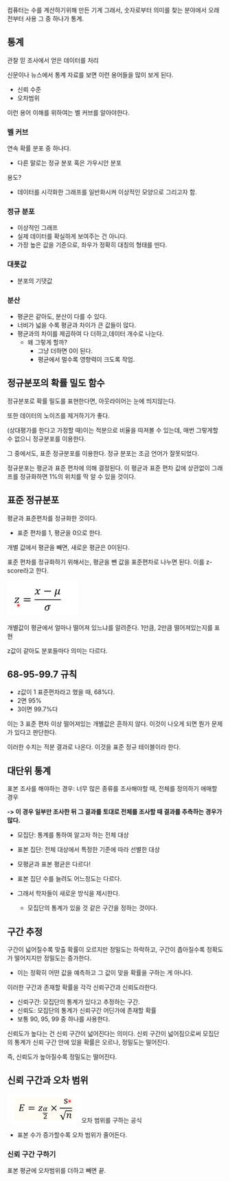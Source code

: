 컴퓨터는 수를 계산하기위해 만든 기계
그래서, 숫자로부터 의미를 찾는 분야에서 오래전부터 사용
그 중 하나가 통계.
## 통계
관찰 믿 조사에서 얻은 데이터를 처리

신문이나 뉴스에서 통계 자료를 보면 이런 용어들을 많이 보게 된다.
- 신뢰 수준
- 오차범위

이런 용어 이해를 위하여는 벨 커브를 알아야한다. 

### 벨 커브
연속 확률 분포 중 하나다.
- 다른 말로는 정규 분포 혹은 가우시안 분포

용도? 
- 데이터를 시각화한 그래프를 일반화시켜 이상적인 모양으로 그리고자 함.

### 정규 분포
- 이상적인 그래프
- 실제 데이터를 확실하게 보여주는 건 아니다. 
- 가장 높은 값을 기준으로, 좌우가 정확히 대칭의 형태를 띤다. 

### 대푯값
- 분포의 기댓값

### 분산 
- 평균은 같아도, 분산이 다를 수 있다. 
- 너비가 넓을 수록 평균과 차이가 큰 값들이 많다.
- 평균과의 차이를 제곱하여 다 더하고,데이터 개수로 나눈다.
  - 왜 그렇게 할까?
    - 그냥 더하면 0이 된다.
    - 평균에서 멀수록 영향력이 크도록 작업.

## 정규분포의 확률 밀도 함수
정규분포로 확률 밀도를 표현한다면,
아웃라이어는 눈에 띄지않는다.

또한 데이터의 노이즈를 제거하기가 좋다.

(상대평가를 한다고 가정할 때)이는 적분으로 비율을 따져볼 수 있는데, 매번 그렇게할 수 없으니 정규분포를 이용한다.

그 중에서도, 표준 정규분포를 이용한다.
정규 분포는 조금 언어가 잘못되었다.

정규분포는 평균과 표준 편차에 의해 결정된다.
이 평균과 표준 편차 값에 상관없이 그래프를 정규화하면 1%의 위치를 딱 알 수 있을 것이다.

## 표준 정규분포
평균과 표준편차를 정규화한 것이다.
- 표준 편차를 1, 평균을 0으로 한다.

개별 값에서 평균을 빼면, 새로운 평균은 0이된다.

표준 편차를 정규화하기 위해서는,
평균을 뺀 값을 표준편차로 나누면 된다.
이를 z-score라고 한다.

![img_17.png](temp1.png)

개별값이 평균에서 얼마나 떨어져 있느냐를 알려준다.
1만큼, 2만큼 떨어져있는지를 표현

z값이 같아도 분포들마다 의미는 다르다.

## 68-95-99.7 규칙
- z값이 1 표준편차라고 했을 때, 68%다.
- 2면 95%
- 3이면 99.7%다

이는 3 표준 편차 이상 떨어져있는 개별값은 흔하지 않다.
이것이 나오게 되면 뭔가 문제가 있다고 판단한다.

이러한 수치는 적분 결과로 나온다.
이것을 표준 정규 테이블이라 한다.

## 대단위 통계
표본 조사를 해야하는 경우: 너무 많은 종류를 조사해야할 때, 전체를 정의하기 애매할 경우

**-> 이 경우 일부만 조사한 뒤 그 결과를 토대로 전체를 조사할 때 결과를 추측하는 경우가 많다.**

- 모집단: 통계를 통하여 알고자 하는 전체 대상
- 표본 집단: 전체 대상에서 특정한 기준에 따라 선별한 대상

- 모평균과 표본 평균은 다르다!
- 표본 집단 수를 늘려도 어느정도는 다르다.
- 그래서 학자들이 새로운 방식을 제시한다.
  - 모집단의 통계가 있을 것 같은 구간을 정하는 것이다.

## 구간 추정
구간이 넓어질수록 맞출 확률이 오르지만 정밀도는 하락하고, 구간이 좁아질수록 정확도가 떨어지지만 정밀도는 증가한다.
- 이는 정확히 어떤 값을 예측하고 그 값이 맞을 확률을 구하는 게 아니다.

이러한 구간과 존재할 확률을 각각 신뢰구간과 신뢰도라한다.

- 신뢰구간: 모집단의 통계가 있다고 추정하는 구간.
- 신뢰도: 모집단의 통계가 신뢰구간 어딘가에 존재할 확률
- 보통 90, 95, 99 중 하나를 사용한다.

신뢰도가 높다는 건 신뢰 구간이 넓어진다는 의미다.
신뢰 구간이 넓어짐으로써 모집단의 통계가 신뢰 구간 안에 있을 확률은 오르나, 정밀도는 떨어진다.

즉, 신뢰도가 높아질수록 정밀도는 떨어진다.

## 신뢰 구간과 오차 범위
![img_18.png](temp2.png)
오차 범위를 구하는 공식

- 표본 수가 증가할수록 오차 범위가 줄어든다.
### 신뢰 구간 구하기
표본 평균에 오차범위를 더하고 빼면 끝.


